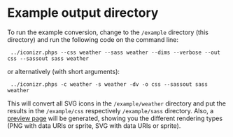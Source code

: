 Example output directory 
========================

To run the example conversion, change to the `/example` directory (this directory) and run the following code on the command line:

	 ../iconizr.phps --css weather --sass weather --dims --verbose --out css --sassout sass weather
	 
or alternatively (with short arguments):

	 ../iconizr.phps -c weather -s weather -dv -o css --sassout sass weather
	 
This will convert all SVG icons in the `/example/weather` directory and put the results in the `/example/css` respectively `/example/sass` directory. Also, a [preview page](css/weather-preview.php) will be generated, showing you the different rendering types (PNG with data URIs or sprite, SVG with data URIs or sprite).